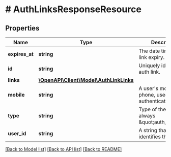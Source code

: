 # # AuthLinksResponseResource

## Properties

Name | Type | Description | Notes
------------ | ------------- | ------------- | -------------
**expires_at** | **string** | The date time of auth link expiry. |
**id** | **string** | Uniquely identifies the auth link. |
**links** | [**\OpenAPI\Client\Model\AuthLinkLinks**](AuthLinkLinks.md) |  | [optional]
**mobile** | **string** | A user&#39;s mobile phone, used as for authentication. |
**type** | **string** | Type of the response, always \&quot;auth_link\&quot;. |
**user_id** | **string** | A string that uniquely identifies the user. |

[[Back to Model list]](../../README.md#models) [[Back to API list]](../../README.md#endpoints) [[Back to README]](../../README.md)
